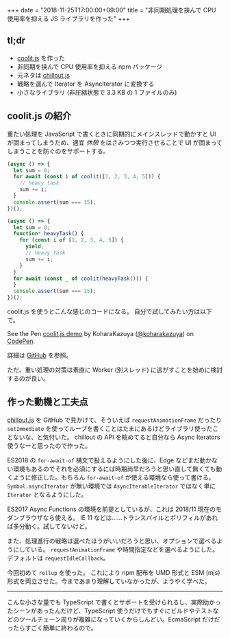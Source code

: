 +++
date = "2018-11-25T17:00:00+09:00"
title = "非同期処理を挟んで CPU 使用率を抑える JS ライブラリを作った"
+++

## tl;dr

- [coolit.js][GitHub] を作った
- 非同期を挟んで CPU 使用率を抑える npm パッケージ
- 元ネタは [chillout.js][]
- 戦略を選んで Iterator を AsyncIterator に変換する
- 小さなライブラリ (非圧縮状態で 3.3 KB の 1 ファイルのみ)

## coolit.js の紹介

重たい処理を JavaScript で書くときに同期的にメインスレッドで動かすと UI が固まってしまうため、適宜 *休憩* をはさみつつ実行させることで UI が固まってしまうことを防ぐのをサポートする。

```js
(async () => {
  let sum = 0;
  for await (const i of coolit([1, 2, 3, 4, 5])) {
    // heavy task
    sum += i;
  }
  console.assert(sum === 15);
})();
```

```js
(async () => {
  let sum = 0;
  function* heavyTask() {
    for (const i of [1, 2, 3, 4, 5]) {
      yield;
      // heavy task
      sum += i;
    }
  }
  for await (const _ of coolit(heavyTask())) {
  }
  console.assert(sum === 15);
})();
```

coolit.js を使うとこんな感じのコードになる。
自分で試してみたい方は以下で。

<p data-height="265" data-theme-id="0" data-slug-hash="rQvEvd" data-default-tab="js,result" data-user="koharakazuya" data-pen-title="coolit.js demo" class="codepen">See the Pen <a href="https://codepen.io/koharakazuya/pen/rQvEvd/">coolit.js demo</a> by KoharaKazuya (<a href="https://codepen.io/koharakazuya">@koharakazuya</a>) on <a href="https://codepen.io">CodePen</a>.</p>
<script async src="https://static.codepen.io/assets/embed/ei.js"></script>

詳細は [GitHub][] を参照。

ただ、重い処理の対策は素直に Worker (別スレッド) に逃がすことを始めに検討するのが良い。

## 作った動機と工夫点

[chillout.js][] を GitHub で見かけて、そういえば `requestAnimationFrame` だったり `setImmediate` を使ってループを書くことはたまにあるけどライブラリ使ったことないな、と気付いた。
chillout の API を眺めてると自分なら Async Iterators 使うなーと思ったので作った。

ES2018 の `for-await-of` 構文で扱えるようにした後に、Edge などまだ動かない環境もあるのでそれを必須にするには時期尚早だろうと思い直して無くても動くように修正した。もちろん `for-await-of` が使える環境なら使って書ける。
`Symbol.asyncIterator` が無い環境では `AsyncIterableIterator` ではなく単に `Iterator` となるようにした。

ES2017 Async Functions の環境を前提としているが、これは 2018/11 現在のモダンブラウザなら使える。
IE 11 などは……トランスパイルとポリフィルがあれば多分動く。試してないけど。

また、処理進行の戦略は選べたほうがいいだろうと思い、オプションで選べるようにしている。
`requestAnimationFrame` や時間指定などを選べるようにした。デフォルトは `requestIdleCallback`。

今回初めて `rollup` を使った。
これにより npm 配布を UMD 形式と ESM (mjs) 形式を両立させた。今まであまり理解していなかったが、ようやく学べた。

---

こんな小さな量でも TypeScript で書くとサポートを受けられるし、実際助かったシーンがあったんだけど、TypeScript 使うだけでもすぐにビルドやテストなどのツールチェーン周りが複雑になっていくからしんどい。EcmaScript だけだったらすごく簡単に終わるので。

[GitHub]: https://github.com/KoharaKazuya/coolit
[npm]: https://www.npmjs.com/package/coolit
[chillout.js]: https://github.com/polygonplanet/chillout

